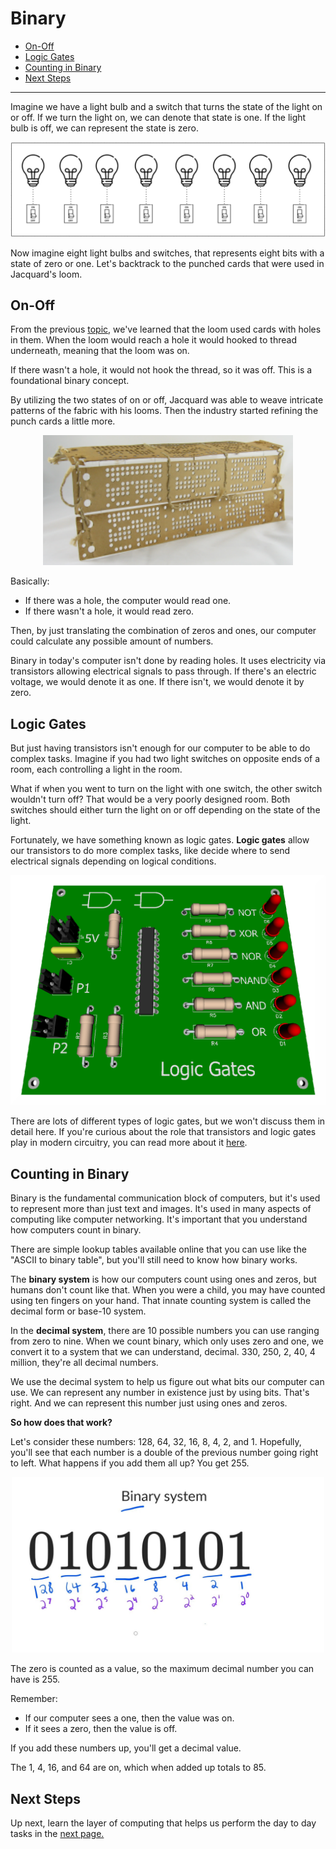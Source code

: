 
# Binary 


- [On-Off](#on-off)
- [Logic Gates](#logic-gates)
- [Counting in Binary](#counting-in-binary)
- [Next Steps](#next-steps)


----------------------------------------------

Imagine we have a light bulb and a switch that turns the state of the light on or off. If we turn the light on, we can denote that state is one. If the light bulb is off, we can represent the state is zero. 

![](../../Images/binary8bulbs.png)

Now imagine eight light bulbs and switches, that represents eight bits with a state of zero or one. Let's backtrack to the punched cards that were used in Jacquard's loom. 

## On-Off 

From the previous [topic](022-The-History-of-Computing.md), we've learned that the loom used cards with holes in them. When the loom would reach a hole it would hooked to thread underneath, meaning that the loom was on. 

If there wasn't a hole, it would not hook the thread, so it was off. This is a foundational binary concept. 

By utilizing the two states of on or off, Jacquard was able to weave intricate patterns of the fabric with his looms. Then the industry started refining the punch cards a little more. 

<p align=center>
<img width=400 src="../../Images/binaryjacquardpunchcards.png">
</p>

Basically:

- If there was a hole, the computer would read one.
- If there wasn't a hole, it would read zero. 

Then, by just translating the combination of zeros and ones, our computer could calculate any possible amount of numbers. 

Binary in today's computer isn't done by reading holes. It uses electricity via transistors allowing electrical signals to pass through. If there's an electric voltage, we would denote it as one. If there isn't, we would denote it by zero. 

## Logic Gates 

But just having transistors isn't enough for our computer to be able to do complex tasks. Imagine if you had two light switches on opposite ends of a room, each controlling a light in the room. 

What if when you went to turn on the light with one switch, the other switch wouldn't turn off? That would be a very poorly designed room. Both switches should either turn the light on or off depending on the state of the light. 

Fortunately, we have something known as logic gates. **Logic gates** allow our transistors to do more complex tasks, like decide where to send electrical signals depending on logical conditions. 

![](../../Images/binarylogicgatesmotherboard.png)

There are lots of different types of logic gates, but we won't discuss them in detail here. If you're curious about the role that transistors and logic gates play in modern circuitry, you can read more about it [here](https://simple.wikipedia.org/wiki/Logic_gate). 


## Counting in Binary 

Binary is the fundamental communication block of computers, but it's used to represent more than just text and images. It's used in many aspects of computing like computer networking. It's important that you understand how computers count in binary. 

There are simple lookup tables available online that you can use like the "ASCII to binary table", but you'll still need to know how binary works. 

The **binary system** is how our computers count using ones and zeros, but humans don't count like that. When you were a child, you may have counted using ten fingers on your hand. That innate counting system is called the decimal form or base-10 system. 

In the **decimal system**, there are 10 possible numbers you can use ranging from zero to nine. When we count binary, which only uses zero and one, we convert it to a system that we can understand, decimal. 330, 250, 2, 40, 4 million, they're all decimal numbers. 

We use the decimal system to help us figure out what bits our computer can use. We can represent any number in existence just by using bits. That's right. And we can represent this number just using ones and zeros. 

**So how does that work?**

Let's consider these numbers: 128, 64, 32, 16, 8, 4, 2, and 1. Hopefully, you'll see that each number is a double of the previous number going right to left. What happens if you add them all up? You get 255. 

<p align=center>
<img width=500 src="../../Images/binarypositionnumbers.png">
</p>

The zero is counted as a value, so the maximum decimal number you can have is 255. 

Remember:

- If our computer sees a one, then the value was on. 
- If it sees a zero, then the value is off. 

If you add these numbers up, you'll get a decimal value. 

The 1, 4, 16, and 64 are on, which when added up totals to 85.  


## Next Steps 

Up next, learn the layer of computing that helps us perform the day to day tasks in the [next page.](026-Computer-Architecture.md)